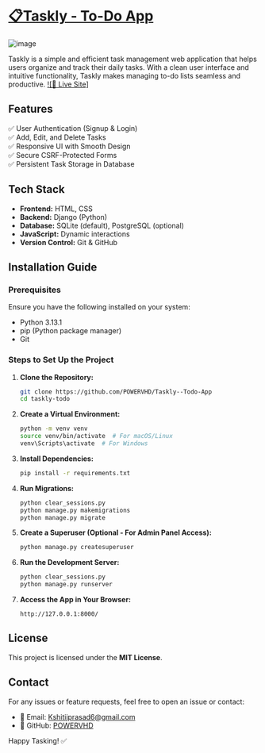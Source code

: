 # [**📋Taskly - To-Do App**](https://taskly-deployment.onrender.com)
![image](https://github.com/user-attachments/assets/25a7430c-736b-4c65-91be-77ba5bf3ae01)

Taskly is a simple and efficient task management web application that helps users organize and track their daily tasks. With a clean user interface and intuitive functionality, Taskly makes managing to-do lists seamless and productive.
[![🚀 Live Site]](https://taskly-deployment.onrender.com)


## Features

✅ User Authentication (Signup & Login)\
✅ Add, Edit, and Delete Tasks\
✅ Responsive UI with Smooth Design\
✅ Secure CSRF-Protected Forms\
✅ Persistent Task Storage in Database

## Tech Stack

- **Frontend:** HTML, CSS 
- **Backend:** Django (Python)
- **Database:** SQLite (default), PostgreSQL (optional)
- **JavaScript:** Dynamic interactions
- **Version Control:** Git & GitHub

## Installation Guide

### Prerequisites

Ensure you have the following installed on your system:

- Python 3.13.1
- pip (Python package manager)
- Git

### Steps to Set Up the Project

1. **Clone the Repository:**

   ```sh
   git clone https://github.com/POWERVHD/Taskly--Todo-App
   cd taskly-todo
   ```

2. **Create a Virtual Environment:**

   ```sh
   python -m venv venv
   source venv/bin/activate  # For macOS/Linux
   venv\Scripts\activate  # For Windows
   ```

3. **Install Dependencies:**

   ```sh
   pip install -r requirements.txt
   ```

4. **Run Migrations:**

   ```sh
   python clear_sessions.py
   python manage.py makemigrations
   python manage.py migrate
   ```

5. **Create a Superuser (Optional - For Admin Panel Access):**

   ```sh
   python manage.py createsuperuser
   ```

6. **Run the Development Server:**

   ```sh
   python clear_sessions.py
   python manage.py runserver
   ```

7. **Access the App in Your Browser:**

   ```
   http://127.0.0.1:8000/
   ```



## License

This project is licensed under the **MIT License**.

## Contact

For any issues or feature requests, feel free to open an issue or contact:

- 📧 Email: [Kshitijprasad6@gmail.com](mailto\:Kshitijprasad6@gmail.com)
- 🐙 GitHub: [POWERVHD](https://github.com/POWERVHD)

Happy Tasking! ✅

